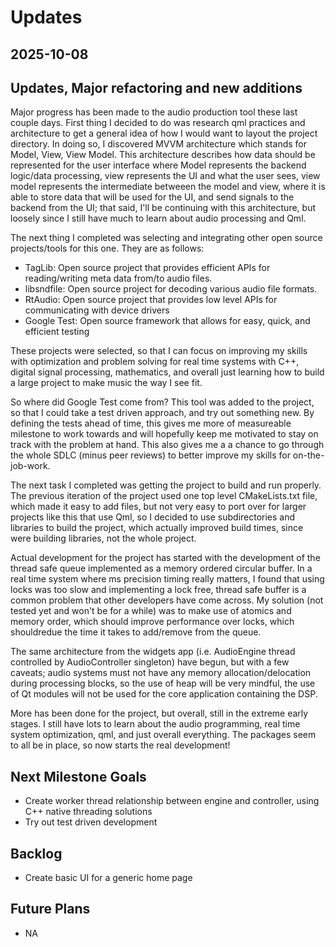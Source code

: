 # Updates

## 2025-10-08

## Updates, Major refactoring and new additions

Major progress has been made to the audio production tool these last couple days. First thing I decided to do was research qml practices and architecture to get a general idea of how I would want to layout the project directory. In doing so, I discovered MVVM architecture which stands for Model, View, View Model. This architecture describes how data should be represented for the user interface where Model represents the backend logic/data processing, view represents the UI and what the user sees, view model represents the intermediate betweeen the model and view, where it is able to store data that will be used for the UI, and send signals to the backend from the UI; that said, I'll be continuing with this architecture, but loosely since I still have much to learn about audio processing and Qml.

The next thing I completed was selecting and integrating other open source projects/tools for this one. They are as follows:

* TagLib: Open source project that provides efficient APIs for reading/writing meta data from/to audio files.
* libsndfile: Open source project for decoding various audio file formats.
* RtAudio: Open source project that provides low level APIs for communicating with device drivers
* Google Test: Open source framework that allows for easy, quick, and efficient testing

These projects were selected, so that I can focus on improving my skills with optimization and problem solving for real time systems with C++, digital signal processing, mathematics, and overall just learning how to build a large project to make music the way I see fit.

So where did Google Test come from? This tool was added to the project, so that I could take a test driven approach, and try out something new. By defining the tests ahead of time, this gives me more of measureable milestone to work towards and will hopefully keep me motivated to stay on track with the problem at hand. This also gives me a a chance to go through the whole SDLC (minus peer reviews) to better improve my skills for on-the-job-work.

The next task I completed was getting the project to build and run properly. The previous iteration of the project used one top level CMakeLists.txt file, which made it easy to add files, but not very easy to port over for larger projects like this that use Qml, so I decided to use subdirectories and libraries to build the project, which actually improved build times, since were building libraries, not the whole project.

Actual development for the project has started with the development of the thread safe queue implemented as a memory ordered circular buffer. In a real time system where ms precision timing really matters, I found that using locks was too slow and implementing a lock free, thread safe buffer is a common problem that other developers have come across. My solution (not tested yet and won't be for a while) was to make use of atomics and memory order, which should improve performance over locks, which shouldredue the time it takes to add/remove from the queue.

The same architecture from the widgets app (i.e. AudioEngine thread controlled by AudioController singleton) have begun, but with a few caveats; audio systems must not have any memory allocation/delocation during processing blocks, so the use of heap will be very mindful, the use of Qt modules will not be used for the core application containing the DSP.

More has been done for the project, but overall, still in the extreme early stages. I still have lots to learn about the audio programming, real time system optimization, qml, and just overall everything. The packages seem to all be in place, so now starts the real development!

## Next Milestone Goals

* Create worker thread relationship between engine and controller, using C++ native threading solutions
* Try out test driven development

## Backlog

* Create basic UI for a generic home page

## Future Plans

* NA
